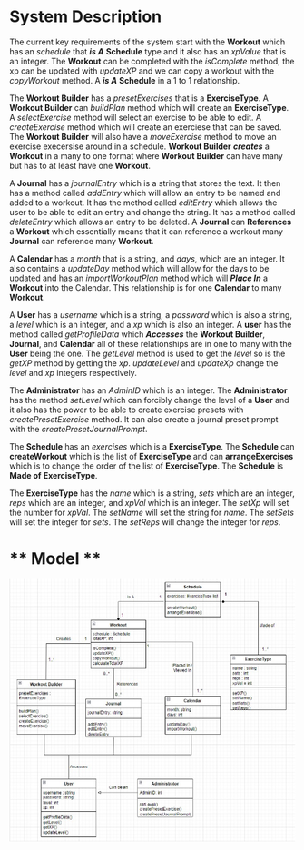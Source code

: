# **System Description**

The current key requirements of the system start with the **Workout** which has an *schedule* that ***is A*** **Schedule** type and it also has an *xpValue* that is an integer. The **Workout** can be completed with the *isComplete* method, the xp can be updated with *updateXP* and we can copy a workout with the *copyWorkout* method. A ***is A*** **Schedule** in a 1 to 1 relationship.

 The **Workout Builder** has a *presetExercises* that is a **ExerciseType**. A **Workout Builder** can *buildPlan* method which will create an **ExerciseType**. A *selectExercise* method will select an exercise to be able to edit. A *createExercise* method which will create an exerciese that can be saved. The **Workout Builder** will also have a *moveExercise* method to move an exercise execersise around in a schedule. **Workout Builder** ***creates*** a **Workout** in a many to one format where **Workout Builder** can have many but has to at least have one **Workout**.

A **Journal** has a *journalEntry* which is a string that stores the text. It then has a method called *addEntry* which will allow an entry to be named and added to a workout. It has the method called *editEntry* which allows the user to be able to edit an entry and change the string. It has a method called *deleteEntry* which allows an entry to be deleted. A **Journal** can **References** a **Workout** which essentially means that it can reference a workout many **Journal** can reference many **Workout**. 

A **Calendar** has a *month* that is a string, and *days*, which are an integer. It also contains a *updateDay* method which will allow for the days to be updated and has an *importWorkoutPlan* method which will ***Place In*** a **Workout** into the Calendar. This relationship is for one **Calendar** to many **Workout**.

A **User** has a *username* which is a string, a *password* which is also a string, a *level* which is an integer, and a *xp* which is also an integer. A **user** has the method called *getProfileData* which ***Accesses*** the  **Workout Builder**, **Journal**, and **Calendar** all of these relationships are in one to many with the **User** being the one. The *getLevel* method is used to get the *level* so is the *getXP* method by getting the *xp*. *updateLevel* and *updateXp* change the *level* and *xp* integers respectively. 

The **Administrator** has an *AdminID* which is an integer. The **Administrator** has the method *setLevel* which can forcibly change the level of a **User** and it also has the power to be able to create exercise presets with *createPresetExercise* method. It can also create a journal preset prompt with the *createPresetJournalPrompt*.

The **Schedule** has an *exercises* which is a **ExerciseType**. The **Schedule** can **createWorkout** which is the list of **ExerciseType** and can **arrangeExercises** which is to change the order of the list of **ExerciseType**. The **Schedule** is **Made of** **ExerciseType**.

The **ExerciseType** has the *name* which is a string, *sets* which are an integer, *reps* which are an integer, and *xpVal* which is an integer. The *setXp* will set the number for *xpVal*. The *setName* will set the string for *name*. The *setSets* will set the integer for *sets*. The *setReps* will change the integer for *reps*.



# ** Model **

![Use Case Diagram](https://github.com/rjb489/CS386-wkgOut/blob/main/Extra%20Files/images/FInal%20UML%20V1.jpg)
